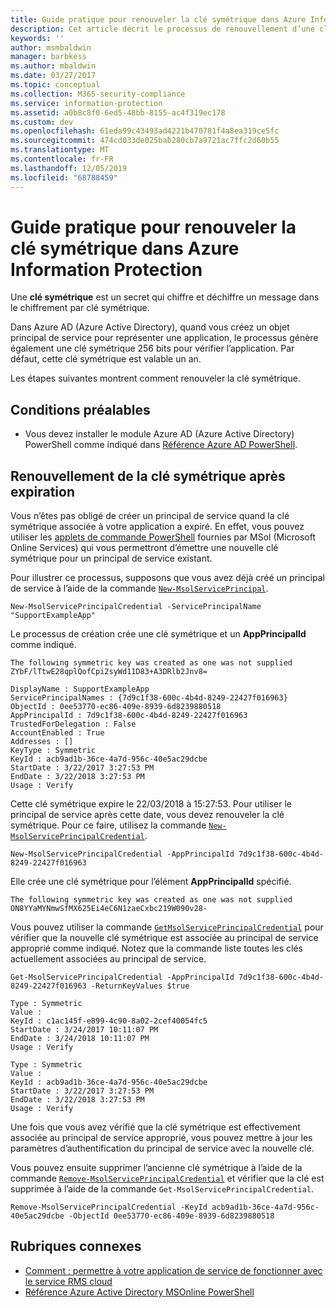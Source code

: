 ```yaml
---
title: Guide pratique pour renouveler la clé symétrique dans Azure Information Protection
description: Cet article décrit le processus de renouvellement d’une clé symétrique dans Azure Information Protection.
keywords: ''
author: msmbaldwin
manager: barbkess
ms.author: mbaldwin
ms.date: 03/27/2017
ms.topic: conceptual
ms.collection: M365-security-compliance
ms.service: information-protection
ms.assetid: a0b8c8f0-6ed5-48bb-8155-ac4f319ec178
ms.custom: dev
ms.openlocfilehash: 61eda99c43493ad4221b470781f4a8ea319ce5fc
ms.sourcegitcommit: 474cd033de025bab280cb7a9721ac7ffc2d60b55
ms.translationtype: MT
ms.contentlocale: fr-FR
ms.lasthandoff: 12/05/2019
ms.locfileid: "68788459"
---
```

# <a name="how-to-renew-the-symmetric-key-in-azure-information-protection"></a>Guide pratique pour renouveler la clé symétrique dans Azure Information Protection

Une **clé symétrique** est un secret qui chiffre et déchiffre un message dans le chiffrement par clé symétrique.  

Dans Azure AD (Azure Active Directory), quand vous créez un objet principal de service pour représenter une application, le processus génère également une clé symétrique 256 bits pour vérifier l’application. Par défaut, cette clé symétrique est valable un an. 

Les étapes suivantes montrent comment renouveler la clé symétrique. 

## <a name="prerequisites"></a>Conditions préalables

* Vous devez installer le module Azure AD (Azure Active Directory) PowerShell comme indiqué dans [Référence Azure AD PowerShell](https://docs.microsoft.com/powershell/msonline/).


## <a name="renewing-the-symmetric-key-after-expiry"></a>Renouvellement de la clé symétrique après expiration

Vous n’êtes pas obligé de créer un principal de service quand la clé symétrique associée à votre application a expiré. En effet, vous pouvez utiliser les [applets de commande PowerShell](https://docs.microsoft.com/powershell/module/msonline) fournies par MSol (Microsoft Online Services) qui vous permettront d’émettre une nouvelle clé symétrique pour un principal de service existant.

Pour illustrer ce processus, supposons que vous avez déjà créé un principal de service à l’aide de la commande [`New-MsolServicePrincipal`](https://docs.microsoft.com/powershell/msonline/v1/new-msolserviceprincipalcredential).

```
New-MsolServicePrincipalCredential -ServicePrincipalName "SupportExampleApp"
```

Le processus de création crée une clé symétrique et un **AppPrincipalId** comme indiqué.

```
The following symmetric key was created as one was not supplied
ZYbF/lTtwE28qplQofCpi2syWd11D83+A3DRlb2Jnv8=

DisplayName : SupportExampleApp
ServicePrincipalNames : {7d9c1f38-600c-4b4d-8249-22427f016963}
ObjectId : 0ee53770-ec86-409e-8939-6d8239880518
AppPrincipalId : 7d9c1f38-600c-4b4d-8249-22427f016963
TrustedForDelegation : False
AccountEnabled : True
Addresses : []
KeyType : Symmetric
KeyId : acb9ad1b-36ce-4a7d-956c-40e5ac29dcbe
StartDate : 3/22/2017 3:27:53 PM
EndDate : 3/22/2018 3:27:53 PM
Usage : Verify
```

Cette clé symétrique expire le 22/03/2018 à 15:27:53. Pour utiliser le principal de service après cette date, vous devez renouveler la clé symétrique. Pour ce faire, utilisez la commande [`New-MsolServicePrincipalCredential`](https://docs.microsoft.com/powershell/msonline/v1/new-msolserviceprincipalcredential). 

```
New-MsolServicePrincipalCredential -AppPrincipalId 7d9c1f38-600c-4b4d-8249-22427f016963
```

Elle crée une clé symétrique pour l’élément **AppPrincipalId** spécifié.

```
The following symmetric key was created as one was not supplied ON8YYaMYNmwSfMX625Ei4eC6N1zaeCxbc219W090v28-
```
Vous pouvez utiliser la commande [`GetMsolServicePrincipalCredential`](https://docs.microsoft.com/powershell/msonline/v1/get-msolserviceprincipalcredential) pour vérifier que la nouvelle clé symétrique est associée au principal de service approprié comme indiqué. Notez que la commande liste toutes les clés actuellement associées au principal de service.

```
Get-MsolServicePrincipalCredential -AppPrincipalId 7d9c1f38-600c-4b4d-8249-22427f016963 -ReturnKeyValues $true

Type : Symmetric
Value :
KeyId : c1ac145f-e899-4c90-8a02-2cef40054fc5
StartDate : 3/24/2017 10:11:07 PM
EndDate : 3/24/2018 10:11:07 PM
Usage : Verify

Type : Symmetric
Value :
KeyId : acb9ad1b-36ce-4a7d-956c-40e5ac29dcbe
StartDate : 3/22/2017 3:27:53 PM
EndDate : 3/22/2018 3:27:53 PM
Usage : Verify
```

Une fois que vous avez vérifié que la clé symétrique est effectivement associée au principal de service approprié, vous pouvez mettre à jour les paramètres d’authentification du principal de service avec la nouvelle clé. 

Vous pouvez ensuite supprimer l’ancienne clé symétrique à l’aide de la commande [`Remove-MsolServicePrincipalCredential`](https://docs.microsoft.com/powershell/msonline/v1/remove-msolserviceprincipalcredential) et vérifier que la clé est supprimée à l’aide de la commande `Get-MsolServicePrincipalCredential`.

```
Remove-MsolServicePrincipalCredential -KeyId acb9ad1b-36ce-4a7d-956c-40e5ac29dcbe -ObjectId 0ee53770-ec86-409e-8939-6d8239880518
```

## <a name="related-topics"></a>Rubriques connexes

* [Comment : permettre à votre application de service de fonctionner avec le service RMS cloud](how-to-use-file-api-with-aadrm-cloud.md)
* [Référence Azure Active Directory MSOnline PowerShell](https://docs.microsoft.com/powershell/msonline/)
